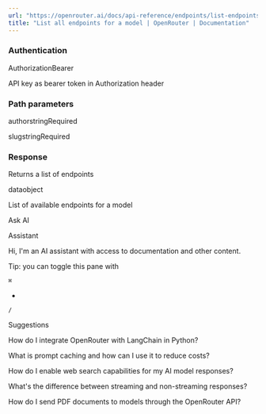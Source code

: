 ```yaml
---
url: "https://openrouter.ai/docs/api-reference/endpoints/list-endpoints"
title: "List all endpoints for a model | OpenRouter | Documentation"
---
```


### Authentication

AuthorizationBearer

API key as bearer token in Authorization header

### Path parameters

authorstringRequired

slugstringRequired

### Response

Returns a list of endpoints

dataobject

List of available endpoints for a model

Ask AI

Assistant

Hi, I'm an AI assistant with access to documentation and other content.

Tip: you can toggle this pane with

`⌘`

+

`/`

Suggestions

How do I integrate OpenRouter with LangChain in Python?

What is prompt caching and how can I use it to reduce costs?

How do I enable web search capabilities for my AI model responses?

What's the difference between streaming and non-streaming responses?

How do I send PDF documents to models through the OpenRouter API?